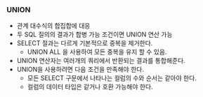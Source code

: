 ### UNION

- 관계 대수식의 합집합에 대응
- 두 SQL 질의의 결과가 합병 가능 조건이면 UNION 연산 가능
- SELECT 절과는 다르게 기본적으로 중복을 제거한다.
	- UNION ALL 을 사용하여 모든 중복을 유지 할 수 있음.
- UNION 연산자는 여러개의 쿼리에서 반환되는 결과를 통합해준다.
- UNION을 사용하려면 다음 조건을 만족해야 한다.
	- 모든 SELECT 구문에서 나타나는 컬럼의 수와 순서는 같아야 한다.
	- 컬럼의 데이터 타입은 같거나 호환 가능해야 한다.